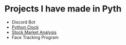 # Projects I have made in Pyth

- Discord Bot
- [Python Clock](https://github.com/ryanalumkal/Python-Projects/tree/main/python%20clock)
- [Stock Market Analysis](https://github.com/ryanalumkal/Python-Projects/tree/main/stockmarketanalysis)
- Face Tracking Program
